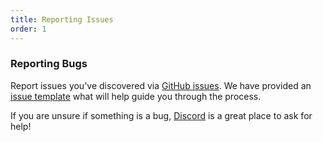 ```yaml
---
title: Reporting Issues
order: 1
---
```


### Reporting Bugs

Report issues you've discovered via [GitHub issues](https://github.com/warp-drive-data/warp-drive/issues).
We have provided an [issue template](.github/bug.md) what will help guide you through the process.

If you are unsure if something is a bug,
[Discord](https://discord.gg/PHBbnWJx5S) is a great place to ask for help!
